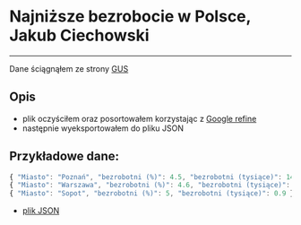 # Najniższe bezrobocie w Polsce, Jakub Ciechowski
------------------------------
Dane ściągnąłem ze strony [GUS](http://www.stat.gov.pl/cps/rde/xbcr/gus/PW_bezrobotni_stopa_wg_powiat_01m_2013.xls)

## Opis
* plik oczyściłem oraz posortowałem korzystając z [Google refine](http://code.google.com/p/google-refine/)
* następnie wyeksportowałem do pliku JSON

## Przykładowe dane:
```js
{ "Miasto": "Poznań", "bezrobotni (%)": 4.5, "bezrobotni (tysiące)": 14.6 },
{ "Miasto": "Warszawa", "bezrobotni (%)": 4.6, "bezrobotni (tysiące)": 52.2 },
{ "Miasto": "Sopot", "bezrobotni (%)": 5, "bezrobotni (tysiące)": 0.9 },
```
* [plik JSON](/data/json/jciechowski.json)
